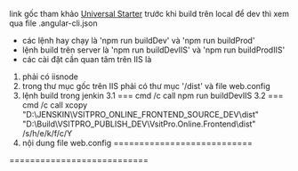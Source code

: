 link gốc tham khảo <a href="https://github.com/angular/universal-starter/">Universal Starter</a>
trước khi build trên local để dev thì xem qua file .angular-cli.json
- các lệnh hay chạy là 'npm run buildDev' và 'npm run buildProd'
- lệnh build trên server là 'npm run buildDevIIS' và 'npm run buildProdIIS'
- các cài đặt cần quan tâm trên IIS là
1. phải có iisnode
2. trong thư mục gốc trên IIS phải có thư mục '/dist' và file web.config
3. lệnh build trong jenkin
3.1 === cmd /c call npm run buildDevIIS
3.2 === cmd /c call xcopy "D:\JENSKIN\VSITPRO_ONLINE_FRONTEND_SOURCE_DEV\dist" "D:\Build\VSITPRO_PUBLISH_DEV\VsitPro.Online.Frontend\dist" /s/h/e/k/f/c/Y
4. nội dung file web.config
===========================
<configuration>
    <system.webServer>
        <handlers>
            <add name="iisnode" path="server.js" verb="*" modules="iisnode" />
        </handlers>
        <rewrite>
            <rules>
                <rule name="apiRule">
                <match url="/*" />
                <action type="Rewrite" url="dist/server.js" />
                </rule>
            </rules>
        </rewrite>
        <webSocket enabled="false" />
    </system.webServer>
</configuration>

===========================